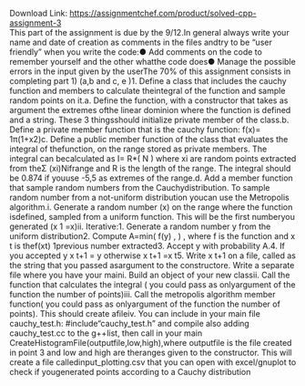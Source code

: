Download Link: https://assignmentchef.com/product/solved-cpp-assignment-3
<br>
This part of the assignment is due by the 9/12.In general always write your name and date of creation as comments in the files andtry to be “user friendly” when you write the code:● Add comments on the code to remember yourself and the other whatthe code does● Manage the possible errors in the input given by the userThe 70% of this assignment consists in completing part 1) (a,b and c, e )1. Define a class that includes the cauchy function and members to calculate theintegral of the function and sample random points on it.a. Define the function, with a constructor that takes as argument the extremes ofthe linear dominion where the function is defined and a string. These 3 thingsshould initialize private member of the class.b. Define a private member function that is the cauchy function: f(x)= 1π(1+x2)c. Define a public member function of the class that evaluates the integral of thefunction, on the range stored as private members. The integral can becalculated as I= R*( N ) where xi are random points extracted from theΣ (xi)Nifrange and R is the length of the range. The integral should be 0.874 if youuse -5,5 as extremes of the range.d. Add a member function that sample random numbers from the Cauchydistribution. To sample random number from a not-uniform distribution youcan use the Metropolis algorithm.i. Generate a random number (x) on the range where the function isdefined, sampled from a uniform function. This will be the first numberyou generated (x 1 =x)ii. Iterative:1. Generate a random number y from the uniform distribution2. Compute A=min( f(y) , ) , where f is the function and x t is thef(xt) 1previous number extracted3. Accept y with probability A.4. If you accepted y x t+1 = y otherwise x t+1 =x t5. Write x t+1 on a file, called as the string that you passed asargument to the constructore. Write a separate file where you have your maini. Build an object of your new classii. Call the function that calculates the integral ( you could pass as onlyargument of the function the number of points)iii. Call the metropolis algorithm member function( you could pass as onlyargument of the function the number of points). This should create afileiv. You can include in your main file cauchy_test.h: #include“cauchy_test.h” and compile also adding cauchy_test.cc to the g++list, then call in your main CreateHistogramFile(outputfile,low,high),where outputfile is the file created in point 3 and low and high are theranges given to the constructor. This will create a file calledinput_plotting.csv that you can open with excel/gnuplot to check if yougenerated points according to a Cauchy distribution